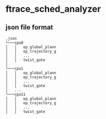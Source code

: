 # ftrace_sched_analyzer
## json file format
```
.json
└───cpu0
│   │   op_global_plann
│   │   op_trajectory_g
│   │   ...
│   │   twist_gate
│   
└───cpu1
│   │   op_global_plann
│   │   op_trajectory_g
│   │   ...
│   │   twist_gate
│   ...
└───cpu11
│   │   op_global_plann
│   │   op_trajectory_g
│   │   ...
│   │   twist_gate
```
